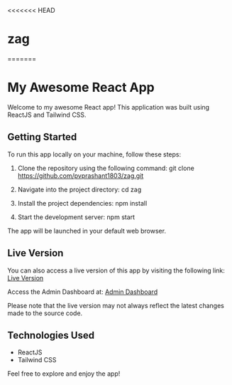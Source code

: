 <<<<<<< HEAD
# zag
=======

# My Awesome React App

Welcome to my awesome React app! This application was built using ReactJS and Tailwind CSS.

## Getting Started

To run this app locally on your machine, follow these steps:

1. Clone the repository using the following command: git clone https://github.com/pvprashant1803/zag.git

2. Navigate into the project directory: cd zag

3. Install the project dependencies: npm install

4. Start the development server: npm start

The app will be launched in your default web browser.

## Live Version

You can also access a live version of this app by visiting the following link: [Live Version](https://pvprashant1803.github.io/zag)

Access the Admin Dashboard at: [Admin Dashboard](https://pvprashant1803.github.io/zag/dashboard)

Please note that the live version may not always reflect the latest changes made to the source code.

## Technologies Used

- ReactJS
- Tailwind CSS

Feel free to explore and enjoy the app!